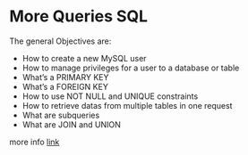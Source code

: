 # More Queries SQL

The general Objectives are:

- How to create a new MySQL user
- How to manage privileges for a user to a database or table
- What’s a PRIMARY KEY
- What’s a FOREIGN KEY
- How to use NOT NULL and UNIQUE constraints
- How to retrieve datas from multiple tables in one request
- What are subqueries
- What are JOIN and UNION

more info [link](https://dev.mysql.com/doc/refman/5.7/en/sql-statements.html)
